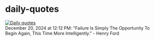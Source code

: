 # daily-quotes
[![Daily quotes](https://github.com/ceepu8/daily-quotes/actions/workflows/daily-quote.yml/badge.svg)](https://github.com/ceepu8/daily-quotes/actions/workflows/daily-quote.yml)<br/>
December 20, 2024 at 12:12 PM: "Failure Is Simply The Opportunity To Begin Again, This Time More Intelligently." - Henry Ford
